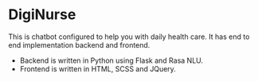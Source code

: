# DigiNurse
This is chatbot configured to help you with daily health care. It has end to end implementation backend and frontend.
* Backend is written in Python using Flask and Rasa NLU.
* Frontend is written in HTML, SCSS and JQuery.

